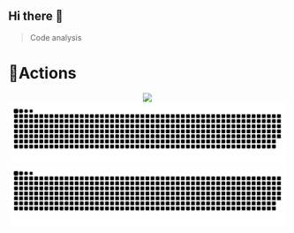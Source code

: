 ## Hi there 👋




> Code analysis

<!-- START_SECTION:waka -->
<!-- END_SECTION:waka -->

# 🔭Actions

<div align="center">
    <img height="200px" src="https://github-readme-streak-stats.herokuapp.com/?user=Sahil-Shadwal"/>
</div>
<div align="center">
    <img src="https://raw.githubusercontent.com/Sahil-Shadwal/Sahil-Shadwal/output/github-contribution-grid-snake.svg" />
</div>
<picture>
  <source media="(prefers-color-scheme: dark)" srcset="https://raw.githubusercontent.com/Sahil-Shadwal/Sahil-Shadwal/output/github-contribution-grid-snake-dark.svg">
  <source media="(prefers-color-scheme: light)" srcset="https://raw.githubusercontent.com/Sahil-Shadwal/Sahil-Shadwal/output/github-contribution-grid-snake.svg">
  <img alt="github contribution grid snake animation" src="https://raw.githubusercontent.com/Sahil-Shadwal/Sahil-Shadwal/output/github-contribution-grid-snake.svg">
</picture>

<!--
**Sahil-Shadwal/Sahil-Shadwal** is a ✨ _special_ ✨ repository because its `README.md` (this file) appears on your GitHub profile.

Here are some ideas to get you started:

- 🔭 I’m currently working on ...
- 🌱 I’m currently learning ...
- 👯 I’m looking to collaborate on ...
- 🤔 I’m looking for help with ...
- 💬 Ask me about ...
- 📫 How to reach me: ...
- 😄 Pronouns: ...
- ⚡ Fun fact: ...
-->

